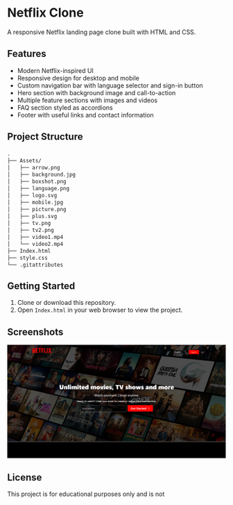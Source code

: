 # Netflix Clone

A responsive Netflix landing page clone built with HTML and CSS.

## Features

- Modern Netflix-inspired UI
- Responsive design for desktop and mobile
- Custom navigation bar with language selector and sign-in button
- Hero section with background image and call-to-action
- Multiple feature sections with images and videos
- FAQ section styled as accordions
- Footer with useful links and contact information

## Project Structure

```
.
├── Assets/
│   ├── arrow.png
│   ├── background.jpg
│   ├── boxshot.png
│   ├── language.png
│   ├── logo.svg
│   ├── mobile.jpg
│   ├── picture.png
│   ├── plus.svg
│   ├── tv.png
│   ├── tv2.png
│   ├── video1.mp4
│   └── video2.mp4
├── Index.html
├── style.css
└── .gitattributes
```

## Getting Started

1. Clone or download this repository.
2. Open `Index.html` in your web browser to view the project.

## Screenshots

![Screenshot](Screenshot.png)

## License

This project is for educational purposes only and is not